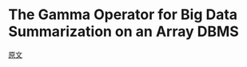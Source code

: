 # The Gamma Operator for Big Data Summarization on an Array DBMS

[原文](http://pan.baidu.com/s/1hs3DVq0)